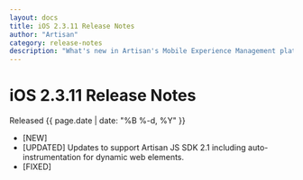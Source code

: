 ```yaml
---
layout: docs
title: iOS 2.3.11 Release Notes
author: "Artisan"
category: release-notes
description: "What's new in Artisan's Mobile Experience Management platform."
---
```

# iOS 2.3.11 Release Notes

Released {{ page.date | date: "%B %-d, %Y" }}

* [NEW]
* [UPDATED] Updates to support Artisan JS SDK 2.1 including auto-instrumentation for dynamic web elements.
* [FIXED]

